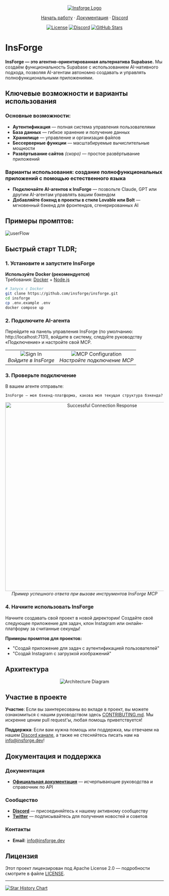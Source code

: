 <div align="center">
  <a href="https://insforge.dev">
    <img src="../assets/banner.png" alt="Insforge Logo">
  </a>
</div>
<p align="center">
   <a href="#quickstart-tldr">Начать работу</a> · 
   <a href="https://docs.insforge.dev/introduction">Документация</a> · 
   <a href="https://discord.gg/MPxwj5xVvW">Discord</a>
</p>
<p align="center">
   <a href="https://opensource.org/licenses/Apache-2.0"><img src="https://img.shields.io/badge/License-Apache%202.0-blue.svg" alt="License"></a>
   <a href="https://discord.gg/MPxwj5xVvW"><img src="https://img.shields.io/badge/Discord-Join%20Community-7289DA?logo=discord&logoColor=white" alt="Discord"></a>
   <a href="https://github.com/InsForge/insforge/stargazers"><img src="https://img.shields.io/github/stars/InsForge/insforge?style=social" alt="GitHub Stars"></a>
</p>

# InsForge

**InsForge — это агентно-ориентированная альтернатива Supabase.** Мы создаём функциональность Supabase с использованием AI-нативного подхода, позволяя AI-агентам автономно создавать и управлять полнофункциональными приложениями.

## Ключевые возможности и варианты использования

### Основные возможности:
- **Аутентификация** — полная система управления пользователями
- **База данных** — гибкое хранение и получение данных
- **Хранилище** — управление и организация файлов
- **Бессерверные функции** — масштабируемые вычислительные мощности
- **Развёртывание сайтов** *(скоро)* — простое развёртывание приложений

### Варианты использования: создание полнофункциональных приложений с помощью естественного языка
- **Подключайте AI-агентов к InsForge** — позвольте Claude, GPT или другим AI-агентам управлять вашим бэкендом
- **Добавляйте бэкенд в проекты в стиле Lovable или Bolt** — мгновенный бэкенд для фронтендов, сгенерированных AI

## Примеры промптов:

<td align="center">
  <img src="../assets/userflow.png" alt="userFlow">
  <br>
</td>

## Быстрый старт TLDR;

### 1. Установите и запустите InsForge

**Используйте Docker (рекомендуется)**  
Требования: [Docker](https://www.docker.com/) + [Node.js](https://nodejs.org/)

```bash
# Запуск с Docker
git clone https://github.com/insforge/insforge.git
cd insforge
cp .env.example .env
docker compose up
```

### 2. Подключите AI-агента

Перейдите на панель управления InsForge (по умолчанию: http://localhost:7131), войдите в систему, следуйте руководству «Подключение» и настройте свой MCP.

<div align="center">
  <table>
    <tr>
      <td align="center">
        <img src="../assets/signin.png" alt="Sign In">
        <br>
        <em>Войдите в InsForge</em>
      </td>
      <td align="center">
        <img src="../assets/mcpInstallv2.png" alt="MCP Configuration">
        <br>
        <em>Настройте подключение MCP</em>
      </td>
    </tr>
  </table>
</div>

### 3. Проверьте подключение

В вашем агенте отправьте:
```
InsForge — моя бэкенд-платформа, какова моя текущая структура бэкенда?
```

<div align="center">
  <img src="../assets/sampleResponse.png" alt="Successful Connection Response" width="600">
  <br>
  <em>Пример успешного ответа при вызове инструментов InsForge MCP</em>
</div>

### 4. Начните использовать InsForge

Начните создавать свой проект в новой директории! Создайте своё следующее приложение для задач, клон Instagram или онлайн-платформу за считанные секунды!

**Примеры промптов для проектов:**
- "Создай приложение для задач с аутентификацией пользователей"
- "Создай Instagram с загрузкой изображений"

## Архитектура

<div align="center">
  <img src="../assets/archDiagram.png" alt="Architecture Diagram">
  <br>
</div>

## Участие в проекте

**Участие**: Если вы заинтересованы во вкладе в проект, вы можете ознакомиться с нашим руководством здесь [CONTRIBUTING.md](CONTRIBUTING.md). Мы искренне ценим pull request'ы, любая помощь приветствуется!

**Поддержка**: Если вам нужна помощь или поддержка, мы отвечаем на нашем [Discord канале](https://discord.gg/MPxwj5xVvW), а также не стесняйтесь писать нам на [info@insforge.dev](mailto:info@insforge.dev)!

## Документация и поддержка

### Документация
- **[Официальная документация](https://docs.insforge.dev/introduction)** — исчерпывающие руководства и справочник по API

### Сообщество
- **[Discord](https://discord.gg/MPxwj5xVvW)** — присоединяйтесь к нашему активному сообществу
- **[Twitter](https://x.com/InsForge_dev)** — подписывайтесь для получения новостей и советов

### Контакты
- **Email**: [info@insforge.dev](mailto:info@insforge.dev)

## Лицензия

Этот проект лицензирован под Apache License 2.0 — подробности смотрите в файле [LICENSE](LICENSE).

---

[![Star History Chart](https://api.star-history.com/svg?repos=InsForge/insforge&type=Date)](https://www.star-history.com/#InsForge/insforge&Date)
